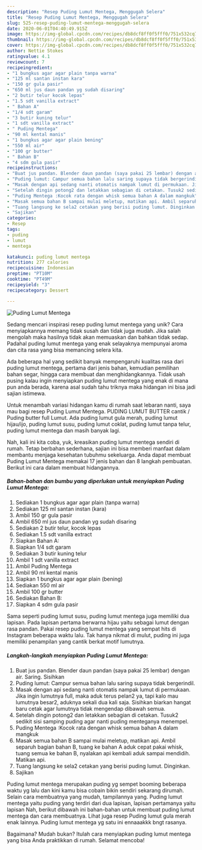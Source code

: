 ```yaml
---
description: "Resep Puding Lumut Mentega, Menggugah Selera"
title: "Resep Puding Lumut Mentega, Menggugah Selera"
slug: 525-resep-puding-lumut-mentega-menggugah-selera
date: 2020-06-01T04:40:49.915Z
image: https://img-global.cpcdn.com/recipes/db8dcf8ff0f5fff0/751x532cq70/puding-lumut-mentega-foto-resep-utama.jpg
thumbnail: https://img-global.cpcdn.com/recipes/db8dcf8ff0f5fff0/751x532cq70/puding-lumut-mentega-foto-resep-utama.jpg
cover: https://img-global.cpcdn.com/recipes/db8dcf8ff0f5fff0/751x532cq70/puding-lumut-mentega-foto-resep-utama.jpg
author: Nettie Stokes
ratingvalue: 4.1
reviewcount: 7
recipeingredient:
- "1 bungkus agar agar plain tanpa warna"
- "125 ml santan instan kara"
- "150 gr gula pasir"
- "650 ml jus daun pandan yg sudah disaring"
- "2 butir telur kocok lepas"
- "1.5 sdt vanilla extract"
- " Bahan A"
- "1/4 sdt garam"
- "3 butir kuning telur"
- "1 sdt vanilla extract"
- " Puding Mentega"
- "90 ml kental manis"
- "1 bungkus agar agar plain bening"
- "550 ml air"
- "100 gr butter"
- " Bahan B"
- "4 sdm gula pasir"
recipeinstructions:
- "Buat jus pandan. Blender daun pandan (saya pakai 25 lembar) dengan air. Saring. Sisihkan"
- "Puding lumut: Campur semua bahan lalu saring supaya tidak bergerindil."
- "Masak dengan api sedang nanti otomatis nampak lumut di permukaan. Jika ingin lumutnya full, maka aduk terus pelan2 ya, tapi kalo mau lumutnya besar2, aduknya sekali dua kali saja. Sisihkan biarkan hangat baru cetak agar lumutnya tidak mengendap dibawah semua."
- "Setelah dingin potong2 dan letakkan sebagian di cetakan. Tusuk2 sedikit sisi samping puding agar nanti puding menteganya menempel."
- "Puding Mentega :Kocok rata dengan whisk semua bahan A dalam mangkuk"
- "Masak semua bahan B sampai mulai meletup, matikan api. Ambil separuh bagian bahan B, tuang ke bahan A aduk cepat pakai whisk, tuang semua ke bahan B, nyalakan api kembali aduk sampai mendidih. Matikan api."
- "Tuang langsung ke sela2 cetakan yang berisi puding lumut. Dinginkan."
- "Sajikan"
categories:
- Resep
tags:
- puding
- lumut
- mentega

katakunci: puding lumut mentega 
nutrition: 277 calories
recipecuisine: Indonesian
preptime: "PT10M"
cooktime: "PT49M"
recipeyield: "3"
recipecategory: Dessert

---
```



![Puding Lumut Mentega](https://img-global.cpcdn.com/recipes/db8dcf8ff0f5fff0/751x532cq70/puding-lumut-mentega-foto-resep-utama.jpg)

Sedang mencari inspirasi resep puding lumut mentega yang unik? Cara menyiapkannya memang tidak susah dan tidak juga mudah. Jika salah mengolah maka hasilnya tidak akan memuaskan dan bahkan tidak sedap. Padahal puding lumut mentega yang enak selayaknya mempunyai aroma dan cita rasa yang bisa memancing selera kita.

Ada beberapa hal yang sedikit banyak mempengaruhi kualitas rasa dari puding lumut mentega, pertama dari jenis bahan, kemudian pemilihan bahan segar, hingga cara membuat dan menghidangkannya. Tidak usah pusing kalau ingin menyiapkan puding lumut mentega yang enak di mana pun anda berada, karena asal sudah tahu triknya maka hidangan ini bisa jadi sajian istimewa.

Untuk menambah variasi hidangan kamu di rumah saat lebaran nanti, saya mau bagi resep Puding Lumut Mentega. PUDING LUMUT BUTTER cantik / Puding butter full Lumut. Ada puding lumut gula merah, puding lumut hijau/ijo, puding lumut susu, puding lumut coklat, puding lumut tanpa telur, puding lumut mentega dan masih banyak lagi.


Nah, kali ini kita coba, yuk, kreasikan puding lumut mentega sendiri di rumah. Tetap berbahan sederhana, sajian ini bisa memberi manfaat dalam membantu menjaga kesehatan tubuhmu sekeluarga. Anda dapat membuat Puding Lumut Mentega memakai 17 jenis bahan dan 8 langkah pembuatan. Berikut ini cara dalam membuat hidangannya.

<!--inarticleads1-->

##### Bahan-bahan dan bumbu yang diperlukan untuk menyiapkan Puding Lumut Mentega:

1. Sediakan 1 bungkus agar agar plain (tanpa warna)
1. Sediakan 125 ml santan instan (kara)
1. Ambil 150 gr gula pasir
1. Ambil 650 ml jus daun pandan yg sudah disaring
1. Sediakan 2 butir telur, kocok lepas
1. Sediakan 1.5 sdt vanilla extract
1. Siapkan  Bahan A:
1. Siapkan 1/4 sdt garam
1. Sediakan 3 butir kuning telur
1. Ambil 1 sdt vanilla extract
1. Ambil  Puding Mentega
1. Ambil 90 ml kental manis
1. Siapkan 1 bungkus agar agar plain (bening)
1. Sediakan 550 ml air
1. Ambil 100 gr butter
1. Sediakan  Bahan B:
1. Siapkan 4 sdm gula pasir


Sama seperti puding lumut susu, puding lumut mentega juga memiliki dua lapisan. Pada lapisan pertama berwarna hijau yaitu sebagai lumut dengan rasa pandan. Pakai resep puding lumut mentega yang sempat hits di Instagram beberapa waktu lalu. Tak hanya nikmat di mulut, puding ini juga memiliki penampilan yang cantik berkat motif lumutnya. 

<!--inarticleads2-->

##### Langkah-langkah menyiapkan Puding Lumut Mentega:

1. Buat jus pandan. Blender daun pandan (saya pakai 25 lembar) dengan air. Saring. Sisihkan
1. Puding lumut: Campur semua bahan lalu saring supaya tidak bergerindil.
1. Masak dengan api sedang nanti otomatis nampak lumut di permukaan. Jika ingin lumutnya full, maka aduk terus pelan2 ya, tapi kalo mau lumutnya besar2, aduknya sekali dua kali saja. Sisihkan biarkan hangat baru cetak agar lumutnya tidak mengendap dibawah semua.
1. Setelah dingin potong2 dan letakkan sebagian di cetakan. Tusuk2 sedikit sisi samping puding agar nanti puding menteganya menempel.
1. Puding Mentega :Kocok rata dengan whisk semua bahan A dalam mangkuk
1. Masak semua bahan B sampai mulai meletup, matikan api. Ambil separuh bagian bahan B, tuang ke bahan A aduk cepat pakai whisk, tuang semua ke bahan B, nyalakan api kembali aduk sampai mendidih. Matikan api.
1. Tuang langsung ke sela2 cetakan yang berisi puding lumut. Dinginkan.
1. Sajikan


Puding lumut mentega merupakan puding yg sempet booming beberapa waktu yg lalu dan kini kamu bisa cobain bikin sendiri sekarang dirumah. Selain cara membuatnya yang mudah, tampilannya yang. Puding lumut mentega yaitu puding yang terdiri dari dua lapisan, lapisan pertamanya yaitu lapisan Nah, berikut dibawah ini bahan-bahan untuk membuat puding lumut mentega dan cara membuatnya. Lihat juga resep Puding lumut gula merah enak lainnya. Puding lumut mentega yg satu ini ennaaakkk bngt rasanya. 

Bagaimana? Mudah bukan? Itulah cara menyiapkan puding lumut mentega yang bisa Anda praktikkan di rumah. Selamat mencoba!
